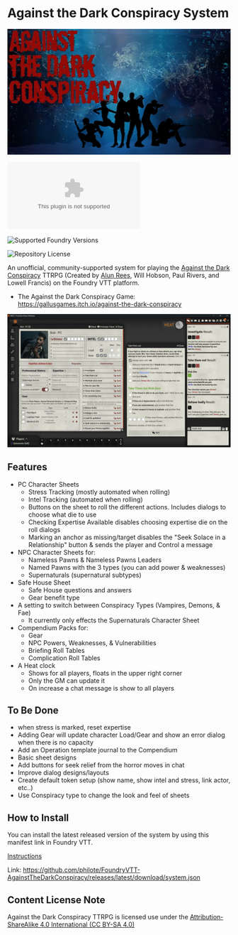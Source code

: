 # Against the Dark Conspiracy System

![A title image for the Against the Dark Conspiracy game system](cover.webp)

![Latest Release Download Count](https://img.shields.io/github/downloads/philote/FoundryVTT-AgainstTheDarkConspiracy/latest/system.zip)

![Supported Foundry Versions](https://img.shields.io/endpoint?url=https://foundryshields.com/version?url=https://github.com/philote/FoundryVTT-AgainstTheDarkConspiracy/releases/download/0.1.1/system.json)

![Repository License](https://img.shields.io/github/license/philote/FoundryVTT-AgainstTheDarkConspiracy)

An unofficial, community-supported system for playing the [Against the Dark Conspiracy](https://gallusgames.itch.io/against-the-dark-conspiracy) TTRPG (Created by [Alun Rees](https://twitter.com/AlunRees14), Will Hobson, Paul Rivers, and Lowell Francis) on the Foundry VTT platform.

- The Against the Dark Conspiracy Game: https://gallusgames.itch.io/against-the-dark-conspiracy

![A screenshot of the Against the Dark Conspiracy character sheet and chat output in Foundry VTT](screenshot.webp)

## Features

- PC Character Sheets
    - Stress Tracking (mostly automated when rolling)
    - Intel Tracking (automated when rolling)
    - Buttons on the sheet to roll the different actions. Includes dialogs to choose what die to use
    - Checking Expertise Available disables choosing expertise die on the roll dialogs
    - Marking an anchor as missing/target disables the "Seek Solace in a Relationship" button & sends the player and Control a message
- NPC Character Sheets for:
    - Nameless Pawns & Nameless Pawns Leaders
    - Named Pawns with the 3 types (you can add power & weaknesses)
    - Supernaturals (supernatural subtypes)
- Safe House Sheet
    - Safe House questions and answers
    - Gear benefit type
- A setting to switch between Conspiracy Types (Vampires, Demons, & Fae)
    - It currently only effects the Supernaturals Character Sheet
- Compendium Packs for:
    - Gear
    - NPC Powers, Weaknesses, & Vulnerabilities
    - Briefing Roll Tables
    - Complication Roll Tables
- A Heat clock
    - Shows for all players, floats in the upper right corner 
    - Only the GM can update it
    - On increase a chat message is show to all players

## To Be Done

- when stress is marked, reset expertise
- Adding Gear will update character Load/Gear and show an error dialog when there is no capacity
- Add an Operation template journal to the Compendium
- Basic sheet designs
- Add buttons for seek relief from the horror moves in chat
- Improve dialog designs/layouts
- Create default token setup (show name, show intel and stress, link actor, etc..)
- Use Conspiracy type to change the look and feel of sheets

## How to Install

You can install the latest released version of the system by using this manifest link in Foundry VTT.

[Instructions](https://foundryvtt.com/article/tutorial/)

Link: https://github.com/philote/FoundryVTT-AgainstTheDarkConspiracy/releases/latest/download/system.json

## Content License Note

Against the Dark Conspiracy TTRPG is licensed use under the [Attribution-ShareAlike 4.0 International (CC BY-SA 4.0)](https://creativecommons.org/licenses/by-sa/4.0/)
